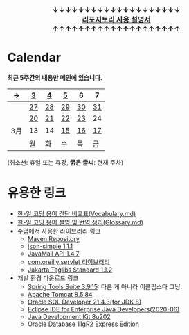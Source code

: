 #
### <p align="center">↓↓↓↓↓↓↓↓↓↓↓↓↓↓↓↓↓↓↓↓<br><a href="http://oeuiuapk8ruwdv1pu8ye.duckdns.org:10880/kade-jsl/JSL56-lectures/src/main/999999_ETC/0_docs/Tutorial.md#%EB%8F%8C%EC%95%84%EC%98%A4%EC%85%A8%EB%82%98%EC%9A%94-%EC%9E%98-%ED%95%98%EC%85%A8%EC%8A%B5%EB%8B%88%EB%8B%A4"><b>리포지토리 사용 설명서</b></a><br>↑↑↑↑↑↑↑↑↑↑↑↑↑↑↑↑↑↑↑↑</p>

# Calendar

**최근 5주간의 내용만 메인에 있습니다.**

| → | [3](/230130-_Spring/230403/) | [4](/230130-_Spring/230404/) | [5](/230130-_Spring/230405/) | 6 | 7 |
|---|---|---|---|---|---|
|| [27](/230130-_Spring/230327/) | [28](/230130-_Spring/230328/) | [29](/230130-_Spring/230329/) | [30](/230130-_Spring/230330/) | [31](/230130-_Spring/230331/) |
|| [20](/230130-_Spring/230320/) | [21](/230130-_Spring/230321/) | [22](/230130-_Spring/230322/) | [23](/230130-_Spring/230323/) | 24 |
| 3月 | 13 | 14 | [15](/230130-_Spring/230315/) | [16](/230130-_Spring/230316/) | [17](/230130-_Spring/230317/) |
|| 월 | 화 | 수 | 목 | 금 |

(~~취소선~~: 휴일 또는 휴강, **굵은 글씨**: 현재 주차)

# 유용한 링크

- [한-일 코딩 용어 간단 비교표(Vocabulary.md)](/999999_ETC/0_docs/Vocabulary.md)
- [한-일 코딩 용어 설명 및 번역 정리(Glossary.md)](/999999_ETC/0_docs/Glossary.md)
- 수업에서 사용한 라이브러리 링크
  - [Maven Repository](https://mvnrepository.com/)
  - [json-simple 1.1.1](https://repo1.maven.org/maven2/com/googlecode/json-simple/json-simple/1.1.1/json-simple-1.1.1.jar)
  - [JavaMail API 1.4.7](https://repo1.maven.org/maven2/com/sun/mail/javax.mail/1.4.7/javax.mail-1.4.7.jar)
  - [com.oreilly.servlet 라이브러리](http://www.servlets.com/cos/cos-22.05.zip)
  - [Jakarta Taglibs Standard 1.1.2](http://archive.apache.org/dist/jakarta/taglibs/standard/binaries/jakarta-taglibs-standard-1.1.2.zip)
- 개발 환경 다운로드 링크
  - [Spring Tools Suite 3.9.15](https://download.springsource.com/release/STS/3.9.15.RELEASE/dist/e4.16/spring-tool-suite-3.9.15.RELEASE-e4.16.0-win32-x86_64.zip): 다른 게 아니라 이클립스다 그냥.
  - [Apache Tomcat 8.5.84](https://dlcdn.apache.org/tomcat/tomcat-8/v8.5.84/bin/apache-tomcat-8.5.84-windows-x64.zip)
  - [Oracle SQL Developer 21.4.3(for JDK 8)](https://www.oracle.com/tools/downloads/sqldev-downloads-2143.html)
  - [Eclipse IDE for Enterprise Java Developers(2020-06)](https://www.eclipse.org/downloads/download.php?file=/technology/epp/downloads/release/2020-06/R/eclipse-jee-2020-06-R-win32-x86_64.zip)
  - [Java Development Kit 8u202](https://www.oracle.com/kr/java/technologies/javase/javase8-archive-downloads.html)
  - [Oracle Database 11gR2 Express Edition](https://www.oracle.com/database/technologies/xe-prior-release-downloads.html)